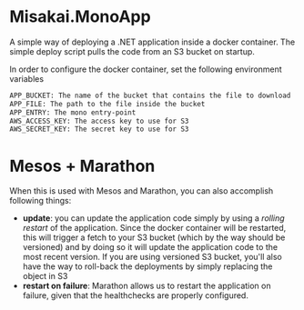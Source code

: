 # Misakai.MonoApp
A simple way of deploying a .NET application inside a docker container. The simple deploy script pulls the code from an S3 bucket on startup.

In order to configure the docker container, set the following environment variables
```bash
APP_BUCKET: The name of the bucket that contains the file to download
APP_FILE: The path to the file inside the bucket
APP_ENTRY: The mono entry-point
AWS_ACCESS_KEY: The access key to use for S3
AWS_SECRET_KEY: The secret key to use for S3
```

# Mesos + Marathon

When this is used with Mesos and Marathon, you can also accomplish following things:
* **update**: you can update the application code simply by using a *rolling restart* of the application. Since the docker container will be restarted, this will trigger a fetch to your S3 bucket (which by the way should be versioned) and by doing so it will update the application code to the most recent version. If you are using versioned S3 bucket, you'll also have the way to roll-back the deployments by simply replacing the object in S3
* **restart on failure**: Marathon allows us to restart the application on failure, given that the healthchecks are properly configured.
